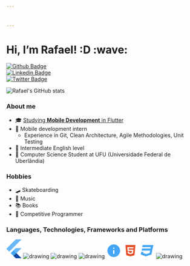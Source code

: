 ```yaml
---


---
```


<h1 id="hi-im-rafael-d">Hi, I’m Rafael! :D :wave:</h1>
<p><a href="https://github.com/rafabm90"><img src="https://img.shields.io/badge/-Github-000?style=flat-square&amp;logo=Github&amp;logoColor=white&amp;link=https://github.com/fagnerpsantos" alt="Github Badge"></a><br>
<a href="https://www.linkedin.com/in/rafael-borges-3025b719b/"><img src="https://img.shields.io/badge/-LinkedIn-blue?style=flat-square&amp;logo=Linkedin&amp;logoColor=white&amp;link=https://www.linkedin.com/in/fagnerpsantos/" alt="Linkedin Badge"></a><br>
<a href="https://twitter.com/fael_04"><img src="https://img.shields.io/badge/-Twitter-1ca0f1?style=flat-square&amp;labelColor=1ca0f1&amp;logo=twitter&amp;logoColor=white&amp;link=https://twitter.com/fagnerpsantos" alt="Twitter Badge"></a></p>

![Rafael's GitHub stats](https://github-readme-stats.vercel.app/api?username=rafabm90&show_icons=true&theme=radical)

<h3 id="about-me">About me</h3>

* :mortar_board: [Studying **Mobile Development** in Flutter](https://github.com/rafabm90)
* :iphone: Mobile development intern
  * Experience in Git, Clean Architecture, Agile Methodologies, Unit Testing 
* :closed_book: Intermediate English level
* :school_satchel: Computer Science Student at UFU (Universidade Federal de Uberlândia)

<h3>Hobbies</h3>

* 🛹 Skateboarding
* 🎸 Music
* 📚 Books
* 🎈 Competitive Programmer

<h3>Languages, Technologies, Frameworks and Platforms</h3>

<span>
<img src="https://github.com/amandewatnitrr/amandewatnitrr/blob/main/imgs/flutter.svg" alt="drawing" width="40"/>
<img src="https://github.com/amandewatnitrr/amandewatnitrr/blob/main/imgs/dart.svg" alt="drawing" width="40"/>
<img src="https://github.com/amandewatnitrr/amandewatnitrr/blob/main/imgs/c.svg" alt="drawing" width="40"/>
<img src="https://github.com/amandewatnitrr/amandewatnitrr/blob/main/imgs/mysql-6.svg" alt="drawing" width="40"/>
<img src="https://github.com/amandewatnitrr/amandewatnitrr/blob/main/imgs/readme.svg" alt="drawing" width="40"/>
<img src="https://github.com/amandewatnitrr/amandewatnitrr/blob/main/imgs/html.svg" alt="drawing" width="40"/>
<img src="https://github.com/amandewatnitrr/amandewatnitrr/blob/main/imgs/css.svg" alt="drawing" width="40"/>
 <img src="https://github.com/amandewatnitrr/amandewatnitrr/blob/main/imgs/gitlab.svg" alt="drawing" width="40"/>
  </span>




